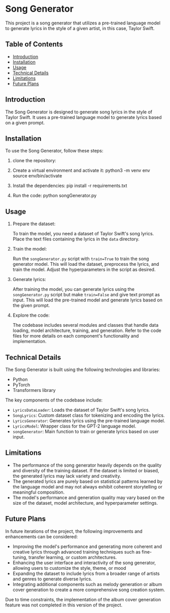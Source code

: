 # Song Generator

This project is a song generator that utilizes a pre-trained language model to generate lyrics in the style of a given artist, in this case, Taylor Swift.

## Table of Contents

- [Introduction](#introduction)
- [Installation](#installation)
- [Usage](#usage)
- [Technical Details](#technical-details)
- [Limitations](#limitations)
- [Future Plans](#future-plans)

## Introduction

The Song Generator is designed to generate song lyrics in the style of Taylor Swift. It uses a pre-trained language model to generate lyrics based on a given prompt.

## Installation

To use the Song Generator, follow these steps:

1. clone the repository:
    

2. Create a virtual environment and activate it:
    python3 -m venv env
    source env/bin/activate

3. Install the dependencies:
    pip install -r requirements.txt

4. Run the code:
    python songGenerator.py

## Usage

1. Prepare the dataset:

    To train the model, you need a dataset of Taylor Swift's song lyrics. Place the text files containing the lyrics in the `data` directory.

2. Train the model:

    Run the `songGenerator.py` script with `train=True` to train the song generator model. This will load the dataset, preprocess the lyrics, and train the model. Adjust the hyperparameters in the script as desired.

3. Generate lyrics:

    After training the model, you can generate lyrics using the `songGenerator.py` script but make `train=False` and give text prompt as input. This will load the pre-trained model and generate lyrics based on the given prompt.

4. Explore the code:

    The codebase includes several modules and classes that handle data loading, model architecture, training, and generation. Refer to the code files for more details on each component's functionality and implementation.

## Technical Details

The Song Generator is built using the following technologies and libraries:

- Python
- PyTorch
- Transformers library

The key components of the codebase include:

- `LyricsDataLoader`: Loads the dataset of Taylor Swift's song lyrics.
- `SongLyrics`: Custom dataset class for tokenizing and encoding the lyrics.
- `LyricsGenerator`: Generates lyrics using the pre-trained language model.
- `LyricsModel`: Wrapper class for the GPT-2 language model.
- `songGenerator`: Main function to train or generate lyrics based on user input.

## Limitations

- The performance of the song generator heavily depends on the quality and diversity of the training dataset. If the dataset is limited or biased, the generated lyrics may lack variety and creativity.
- The generated lyrics are purely based on statistical patterns learned by the language model and may not always exhibit coherent storytelling or meaningful composition.
- The model's performance and generation quality may vary based on the size of the dataset, model architecture, and hyperparameter settings.

## Future Plans

In future iterations of the project, the following improvements and enhancements can be considered:

- Improving the model's performance and generating more coherent and creative lyrics through advanced training techniques such as fine-tuning, transfer learning, or custom architectures.
- Enhancing the user interface and interactivity of the song generator, allowing users to customize the style, theme, or mood 
- Expanding the dataset to include lyrics from a broader range of artists and genres to generate diverse lyrics.
- Integrating additional components such as melody generation or album cover generation to create a more comprehensive song creation system.

Due to time constraints, the implementation of the album cover generation feature was not completed in this version of the project.